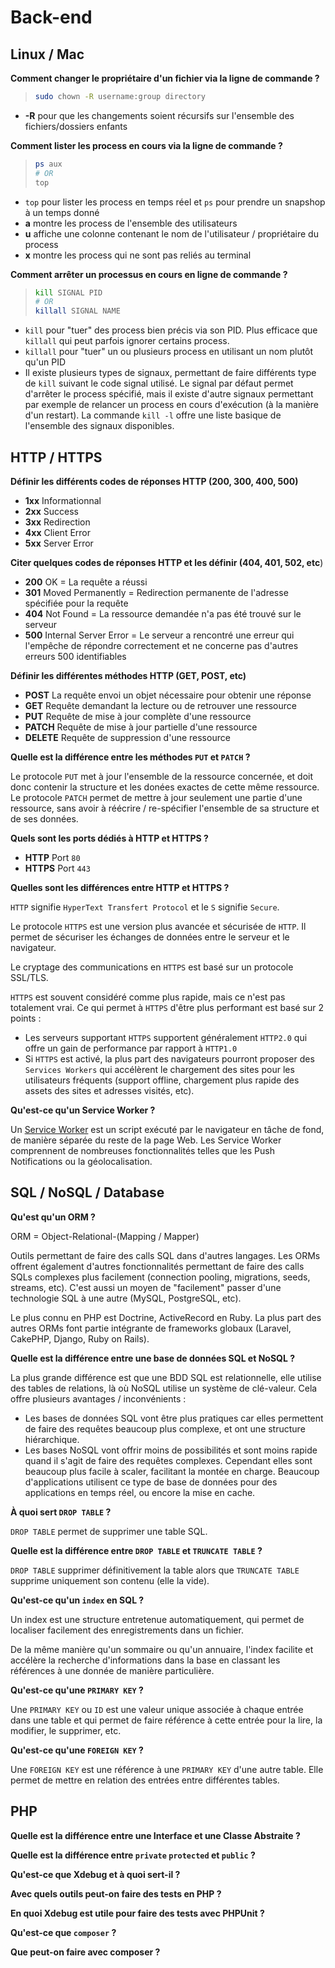 # Back-end

## Linux / Mac 

**Comment changer le propriétaire d'un fichier via la ligne de commande ?**

> ```bash
> sudo chown -R username:group directory
> ```
- **-R** pour que les changements soient récursifs sur l'ensemble des fichiers/dossiers enfants

**Comment lister les process en cours via la ligne de commande ?**
> ```bash
> ps aux
> # OR
> top
> ```

- `top` pour lister les process en temps réel et `ps` pour prendre un snapshop à un temps donné
- **a** montre les process de l'ensemble des utilisateurs
- **u** affiche une colonne contenant le nom de l'utilisateur / propriétaire du process
- **x** montre les process qui ne sont pas reliés au terminal

**Comment arrêter un processus en cours en ligne de commande ?**

> ```bash
> kill SIGNAL PID
> # OR
> killall SIGNAL NAME
> ```

- `kill` pour "tuer" des process bien précis via son PID. Plus efficace que `killall` qui peut parfois ignorer certains process.
- `killall` pour "tuer" un ou plusieurs process en utilisant un nom plutôt qu'un PID
- Il existe plusieurs types de signaux, permettant de faire différents type de `kill` suivant le code signal utilisé. Le signal par défaut permet d'arrêter le process spécifié, mais il existe d'autre signaux permettant par exemple de relancer un process en cours d'exécution (à la manière d'un restart). La commande `kill -l` offre une liste basique de l'ensemble des signaux disponibles.

## HTTP / HTTPS

**Définir les différents codes de réponses HTTP (200, 300, 400, 500)**

- **1xx** Informationnal
- **2xx** Success
- **3xx** Redirection
- **4xx** Client Error
- **5xx** Server Error

**Citer quelques codes de réponses HTTP et les définir (404, 401, 502, etc**)

- **200** OK = La requête a réussi
- **301** Moved Permanently = Redirection permanente de l'adresse spécifiée pour la requête
- **404** Not Found = La ressource demandée n'a pas été trouvé sur le serveur
- **500** Internal Server Error = Le serveur a rencontré une erreur qui l'empêche de répondre correctement et ne concerne pas d'autres erreurs 500 identifiables

**Définir les différentes méthodes HTTP (GET, POST, etc)**

- **POST** La requête envoi un objet nécessaire pour obtenir une réponse
- **GET** Requête demandant la lecture ou de retrouver une ressource
- **PUT** Requête de mise à jour complète d'une ressource
- **PATCH** Requête de mise à jour partielle d'une ressource
- **DELETE** Requête de suppression d'une ressource

**Quelle est la différence entre les méthodes `PUT` et `PATCH` ?**

Le protocole `PUT` met à jour l'ensemble de la ressource concernée, et doit donc contenir la structure et les donées exactes de cette même ressource.
Le protocole `PATCH` permet de mettre à jour seulement une partie d'une ressource, sans avoir à réécrire / re-spécifier l'ensemble de sa structure et de ses données.

**Quels sont les ports dédiés à HTTP et HTTPS ?**

- **HTTP** Port `80`
- **HTTPS** Port `443`

**Quelles sont les différences entre HTTP et HTTPS ?**

`HTTP` signifie `HyperText Transfert Protocol` et le `S` signifie `Secure`.

Le protocole `HTTPS` est une version plus avancée et sécurisée de `HTTP`. Il permet de sécuriser les échanges de données entre le serveur et le navigateur.

Le cryptage des communications en `HTTPS` est basé sur un protocole SSL/TLS.

`HTTPS` est souvent considéré comme plus rapide, mais ce n'est pas totalement vrai. Ce qui permet à `HTTPS` d'être plus performant est basé sur 2 points :
- Les serveurs supportant `HTTPS` supportent généralement `HTTP2.0` qui offre un gain de performance par rapport à `HTTP1.0`
- Si `HTTPS` est activé, la plus part des navigateurs pourront proposer des `Services Workers` qui accélèrent le chargement des sites pour les utilisateurs fréquents (support offline, chargement plus rapide des assets des sites et adresses visités, etc).

**Qu'est-ce qu'un Service Worker ?**

Un [Service Worker](https://developers.google.com/web/fundamentals/primers/service-workers/) est un script exécuté par le navigateur en tâche de fond, de manière séparée du reste de la page Web. Les Service Worker comprennent de nombreuses fonctionnalités telles que les Push Notifications ou la géolocalisation.

## SQL / NoSQL / Database

**Qu'est qu'un ORM ?**

ORM = Object-Relational-(Mapping / Mapper) 

Outils permettant de faire des calls SQL dans d'autres langages. Les ORMs offrent également d'autres fonctionnalités permettant de faire des calls SQLs complexes plus facilement (connection pooling, migrations, seeds, streams, etc). C'est aussi un moyen de "facilement" passer d'une technologie SQL à une autre (MySQL, PostgreSQL, etc). 

Le plus connu en PHP est Doctrine, ActiveRecord en Ruby. La plus part des autres ORMs font partie intégrante de frameworks globaux (Laravel, CakePHP, Django, Ruby on Rails).

**Quelle est la différence entre une base de données SQL et NoSQL ?**

La plus grande différence est que une BDD SQL est relationnelle, elle utilise des tables de relations, là où NoSQL utilise un système de clé-valeur. Cela offre plusieurs avantages / inconvénients : 
- Les bases de données SQL vont être plus pratiques car elles permettent de faire des requêtes beaucoup plus complexe, et ont une structure hiérarchique.
- Les bases NoSQL vont offrir moins de possibilités et sont moins rapide quand il s'agit de faire des requêtes complexes. Cependant elles sont beaucoup plus facile à scaler, facilitant la montée en charge. Beaucoup d'applications utilisent ce type de base de données pour des applications en temps réel, ou encore la mise en cache.

**À quoi sert `DROP TABLE` ?**

`DROP TABLE` permet de supprimer une table SQL.

**Quelle est la différence entre `DROP TABLE` et `TRUNCATE TABLE` ?**

`DROP TABLE` supprimer définitivement la table alors que `TRUNCATE TABLE` supprime uniquement son contenu (elle la vide).

**Qu'est-ce qu'un `index` en SQL ?**

Un index est une structure entretenue automatiquement, qui permet de localiser facilement des enregistrements dans un fichier.

De la même manière qu'un sommaire ou qu'un annuaire, l'index facilite et accélère la recherche d'informations dans la base en classant les références à une donnée de manière particulière.

**Qu'est-ce qu'une `PRIMARY KEY` ?**

Une `PRIMARY KEY` ou `ID` est une valeur unique associée à chaque entrée dans une table et qui permet de faire référence à cette entrée pour la lire, la modifier, le supprimer, etc.

**Qu'est-ce qu'une `FOREIGN KEY` ?**

Une `FOREIGN KEY` est une référence à une `PRIMARY KEY` d'une autre table. Elle permet de mettre en relation des entrées entre différentes tables.

## PHP

**Quelle est la différence entre une Interface et une Classe Abstraite ?**

**Quelle est la différence entre `private` `protected` et `public` ?**

**Qu'est-ce que Xdebug et à quoi sert-il ?**

**Avec quels outils peut-on faire des tests en PHP ?**

**En quoi Xdebug est utile pour faire des tests avec PHPUnit ?**

**Qu'est-ce que `composer` ?**

**Que peut-on faire avec composer ?**